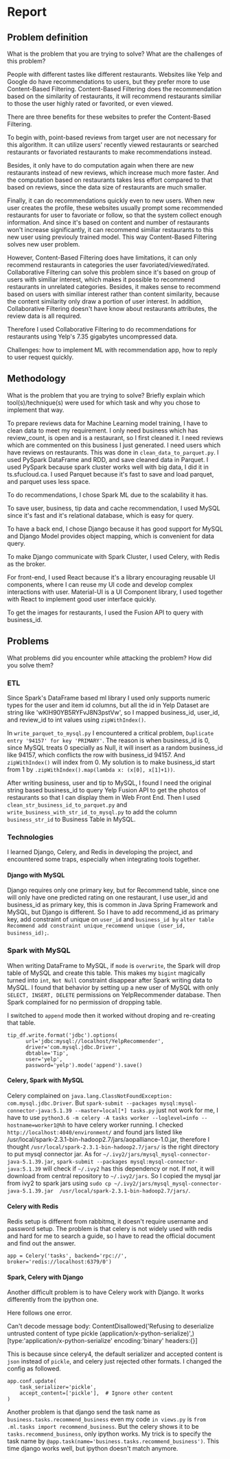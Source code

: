 # Report

## Problem definition

What is the problem that you are trying to solve? What are the challenges of this problem?

People with different tastes like different restaurants. Websites like Yelp and Google do have recommendations to users, but they prefer more to use Content-Based Filtering. Content-Based Filtering does the recommendation based on the similarity of restaurants, it will recommend restaurants similiar to those the user highly rated or favorited, or even viewed.

There are three benefits for these websites to prefer the Content-Based Filtering.

To begin with, point-based reviews from target user are not necessary for this algorithm. It can utilize users' recently viewed restaurants or searched restaurants or favoriated restaurants to make recommendations instead. 

Besides, it only have to do computation again when there are new restaurants instead of new reviews, which increase much more faster. And the computation based on restaurants takes less effort compared to that based on reviews, since the data size of restaurants are much smaller.

Finally, it can do recommendations quickly even to new users. When new user creates the profile, these websites usually prompt some recommended restaurants for user to favoriate or follow, so that the system collect enough information. And since it's based on content and number of restaurants won't increase significantly, it can recommend similiar restaurants to this new user using previouly trained model. This way Content-Based Filtering solves new user problem.

However, Content-Based Filtering does have limitations, it can only recommend restaurants in categories the user favoriated/viewed/rated. Collaborative Filtering can solve this problem since it's based on group of users with similiar interest, which makes it possible to recommend restaurants in unrelated categories. Besides, it makes sense to recommend based on users with similiar interest rather than content similarity, because the content similarity only draw a portion of user interest. In addition, Collaborative Filtering doesn't have know about restaurants attributes, the review data is all required.

Therefore I used Collaborative Filtering to do recommendations for restaurants using Yelp's 7.35 gigabytes uncompressed data.

Challenges: how to implement ML with recommendation app, how to reply to user request quickly.



## Methodology

What is the problem that you are trying to solve? Briefly explain which tool(s)/technique(s) were used for which task and why you chose to implement that way.

To prepare reviews data for Machine Learning model training, I have to clean data to meet my requirement. I only need business which has review_count, is open and is a restaurant, so I first cleaned it. I need reviews which are commented on this business I just generated. I need users which have reviews on restaurants. This was done in `clean_data_to_parquet.py`. I used PySpark DataFrame and RDD, and save cleaned data in Parquet. I used PySpark because spark cluster works well with big data, I did it in ts.sfucloud.ca. I used Parquet because it's fast to save and load parquet, and parquet uses less space.

To do recommendations, I chose Spark ML due to the scalability it has.

To save user, business, tip data and cache recommendation, I used MySQL since it's fast and it's relational database, which is easy for query.

To have a back end, I chose Django because it has good support for MySQL and Django Model provides object mapping, which is convenient for data query.

To make Django communicate with Spark Cluster, I used Celery, with Redis as the broker.

For front-end, I used React because it's a library encouraging reusable UI components, where I can reuse my UI code and develop complex interactions with user. Material-UI is a UI Component library, I used together with React to implement good user interface quickly.

To get the images for restaurants, I used the Fusion API to query with business_id.


## Problems

What problems did you encounter while attacking the problem? How did you solve them?

### ETL

Since Spark's DataFrame based ml library I used only supports numeric types for the user and item id columns, but all the id in Yelp Dataset are string like 'wKlH90YB5RYFvJ8N3pstVw', so I mapped business_id, user_id, and review_id to int values using `zipWithIndex()`.


In `write_parquet_to_mysql.py` I encountered a critical problem, `Duplicate entry '94157' for key 'PRIMARY'`. The reason is when business_id is 0, since MySQL treats 0 specially as Null, it will insert as a random business_id like 94157, which conflicts the row with business_id 94157. And `zipWithIndex()` will index from 0. My solution is to make business_id start from 1 by `.zipWithIndex().map(lambda x: (x[0], x[1]+1))`.

After writing business, user and tip to MySQL, I found I need the original string based business_id to query Yelp Fusion API to get the photos of restaurants so that I can display them in Web Front End. Then I used `clean_str_business_id_to_parquet.py` and `write_business_with_str_id_to_mysql.py` to add the column `business_str_id` to Business Table in MySQL.

### Technologies

I learned Django, Celery, and Redis in developing the project, and encountered some traps, especially when integrating tools together.

#### Django with MySQL

Django requires only one primary key, but for Recommend table, since one will only have one predicted rating on one restaurant, I use user_id and business_id as primary key, this is common in Java Spring Framework and MySQL, but Django is different. So I have to add recommend_id as primary key, add constraint of unique on `user_id` and `business_id by` `alter table Recommend add constraint unique_recommend unique (user_id, business_id);`. 

### Spark with MySQL

When writing DataFrame to MySQL, if `mode` is `overwrite`, the Spark will drop table of MySQL and create this table. This makes my `bigint` magically turned into `int`, `Not Null` constraint disappear after Spark writing data to MySQL. I found that behavior by setting up a new user of MySQL with only `SELECT, INSERT, DELETE` permissions on YelpRecommender database. Then Spark complained for no permission of dropping table.

I switched to `append` mode then it worked without droping and re-creating that table.

```
tip_df.write.format('jdbc').options(
      url='jdbc:mysql://localhost/YelpRecommender',
      driver='com.mysql.jdbc.Driver',
      dbtable='Tip',
      user='yelp',
      password='yelp').mode('append').save()
```

#### Celery, Spark with MySQL

Celery complained on `java.lang.ClassNotFoundException: com.mysql.jdbc.Driver`. But `spark-submit --packages mysql:mysql-connector-java:5.1.39 --master=local[*] tasks.py` just not work for me, I have to use `python3.6 -m celery -A tasks worker --loglevel=info --hostname=worker1@%h` to have celery worker running. I checked `http://localhost:4040/environment/` and found jars listed like /usr/local/spark-2.3.1-bin-hadoop2.7/jars/aopalliance-1.0.jar, therefore I thought `/usr/local/spark-2.3.1-bin-hadoop2.7/jars/` is the right directory to put mysql connector jar. As for `~/.ivy2/jars/mysql_mysql-connector-java-5.1.39.jar`, `spark-submit --packages mysql:mysql-connector-java:5.1.39` will check if `~/.ivy2` has this dependency or not. If not, it will download from central repository to `~/.ivy2/jars`. So I copied the mysql jar from ivy2 to spark jars using `sudo cp ~/.ivy2/jars/mysql_mysql-connector-java-5.1.39.jar  /usr/local/spark-2.3.1-bin-hadoop2.7/jars/`.


#### Celery with Redis

Redis setup is different from rabbitmq, it doesn't require username and password setup. The problem is that celery is not widely used with redis and hard for me to search a guide, so I have to read the official document and find out the answer.

```
app = Celery('tasks', backend='rpc://', broker='redis://localhost:6379/0')
```


#### Spark, Celery with Django

Another difficult problem is to have Celery work with Django. It works differently from the ipython one.

Here follows one error.


Can't decode message body: ContentDisallowed('Refusing to deserialize untrusted content of type pickle (application/x-python-serialize)',) [type:'application/x-python-serialize' encoding:'binary' headers:{}]


This is because since celery4, the default serializer and accepted content is `json` instead of `pickle`, and celery just rejected other formats. I changed the config as followed.

```
app.conf.update(
    task_serializer='pickle',
    accept_content=['pickle'],  # Ignore other content
)
```

Another problem is that django send the task name as `business.tasks.recommend_business` even my code `in views.py` is `from .ml.tasks import recommend_business`. But the celery shows it to be `tasks.recommend_business`, only ipython works. My trick is to specify the task name by `@app.task(name='business.tasks.recommend_business')`. This time django works well, but ipython doesn't match anymore.
